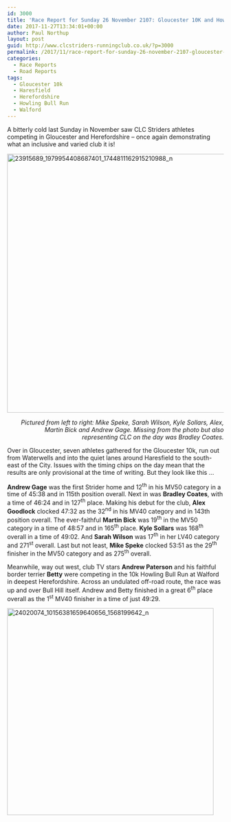 ```yaml
---
id: 3000
title: 'Race Report for Sunday 26 November 2107: Gloucester 10K and Howling Bull Run'
date: 2017-11-27T13:34:01+00:00
author: Paul Northup
layout: post
guid: http://www.clcstriders-runningclub.co.uk/?p=3000
permalink: /2017/11/race-report-for-sunday-26-november-2107-gloucester-10k-and-howling-bull-run/
categories:
  - Race Reports
  - Road Reports
tags:
  - Gloucester 10k
  - Haresfield
  - Herefordshire
  - Howling Bull Run
  - Walford
---
```

A bitterly cold last Sunday in November saw CLC Striders athletes competing in Gloucester and Herefordshire – once again demonstrating what an inclusive and varied club it is!

[<img class="alignnone wp-image-3001" src="http://www.clcstriders-runningclub.co.uk/wplive/wp-content/uploads/2017/11/23915689_1979954408687401_1744811162915210988_n.jpg" alt="23915689_1979954408687401_1744811162915210988_n" width="800" height="600" srcset="http://www.clcstriders-runningclub.co.uk/wplive/wp-content/uploads/2017/11/23915689_1979954408687401_1744811162915210988_n.jpg 960w, http://www.clcstriders-runningclub.co.uk/wplive/wp-content/uploads/2017/11/23915689_1979954408687401_1744811162915210988_n-300x225.jpg 300w, http://www.clcstriders-runningclub.co.uk/wplive/wp-content/uploads/2017/11/23915689_1979954408687401_1744811162915210988_n-768x576.jpg 768w" sizes="(max-width: 800px) 100vw, 800px" />](http://www.clcstriders-runningclub.co.uk/wplive/wp-content/uploads/2017/11/23915689_1979954408687401_1744811162915210988_n.jpg)

<p style="text-align: right;">
  <em>Pictured from left to right: Mike Speke, Sarah Wilson, Kyle Sollars, Alex, Martin Bick and Andrew Gage. Missing from the photo but also representing CLC on the day was Bradley Coates.</em>
</p>

Over in Gloucester, seven athletes gathered for the Gloucester 10k, run out from Waterwells and into the quiet lanes around Haresfield to the south-east of the City. Issues with the timing chips on the day mean that the results are only provisional at the time of writing. But they look like this …

**Andrew Gage** was the first Strider home and 12<sup>th</sup> in his MV50 category in a time of 45:38 and in 115th position overall. Next in was **Bradley Coates**, with a time of 46:24 and in 127<sup>th</sup> place. Making his debut for the club, **Alex Goodlock** clocked 47:32 as the 32<sup>nd</sup> in his MV40 category and in 143th position overall. The ever-faithful **Martin Bick** was 19<sup>th</sup> in the MV50 category in a time of 48:57 and in 165<sup>th</sup> place. **Kyle Sollars** was 168<sup>th</sup> overall in a time of 49:02. And **Sarah Wilson** was 17<sup>th</sup> in her LV40 category and 271<sup>st</sup> overall. Last but not least, **Mike Speke** clocked 53:51 as the 29<sup>th</sup> finisher in the MV50 category and as 275<sup>th</sup> overall.

Meanwhile, way out west, club TV stars **Andrew Paterson** and his faithful border terrier **Betty** were competing in the 10k Howling Bull Run at Walford in deepest Herefordshire. Across an undulated off-road route, the race was up and over Bull Hill itself. Andrew and Betty finished in a great 6<sup>th</sup> place overall as the 1<sup>st</sup> MV40 finisher in a time of just 49:29.

[<img class="alignnone size-full wp-image-3002" src="http://www.clcstriders-runningclub.co.uk/wplive/wp-content/uploads/2017/11/24020074_10156381659640656_1568199642_n.jpg" alt="24020074_10156381659640656_1568199642_n" width="480" height="480" srcset="http://www.clcstriders-runningclub.co.uk/wplive/wp-content/uploads/2017/11/24020074_10156381659640656_1568199642_n.jpg 480w, http://www.clcstriders-runningclub.co.uk/wplive/wp-content/uploads/2017/11/24020074_10156381659640656_1568199642_n-150x150.jpg 150w, http://www.clcstriders-runningclub.co.uk/wplive/wp-content/uploads/2017/11/24020074_10156381659640656_1568199642_n-300x300.jpg 300w" sizes="(max-width: 480px) 100vw, 480px" />](http://www.clcstriders-runningclub.co.uk/wplive/wp-content/uploads/2017/11/24020074_10156381659640656_1568199642_n.jpg)